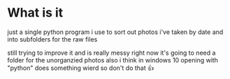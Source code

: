 # What is it
just a single python program i use to sort out photos i've taken by date and into subfolders for the raw files

still trying to improve it and is really messy
right now it's going to need a folder for the unorganzied photos
also i think in windows 10 opening with "python" does something wierd so don't do that 👍

